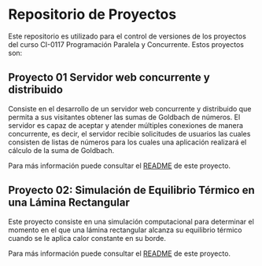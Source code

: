 # Repositorio de Proyectos

Este repositorio es utilizado para el control de versiones de los proyectos del
curso CI-0117 Programación Paralela y Concurrente. Estos proyectos son:

## Proyecto 01 Servidor web concurrente y distribuido

Consiste en el desarrollo de un servidor web concurrente y distribuido que 
permita a sus visitantes obtener las sumas de Goldbach de números. El servidor
es capaz de aceptar y atender múltiples conexiones de manera concurrente, es
decir, el servidor recibie solicitudes de usuarios las cuales consisten de 
listas de números para los cuales una aplicación realizará el cálculo de la
suma de Goldbach.

Para más información puede consultar el [README](Project_01/README.md) de este
proyecto.

## Proyecto 02: Simulación de Equilibrio Térmico en una Lámina Rectangular

Este proyecto consiste en una simulación computacional para determinar el momento en el que una lámina rectangular alcanza su equilibrio térmico cuando se le aplica calor constante en su borde.

Para más información puede consultar el [README](Project_02/README.md) de este
proyecto.
